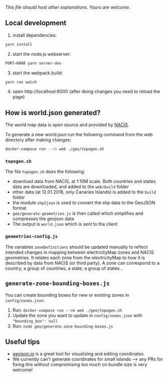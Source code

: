 *This file should host other explanations. Yours are welcome.*

## Local development

1. install dependencies:

```sh
yarn install
```

2. start the node.js webserver:
```sh
PORT=6000 yarn server-dev  
```

3. start the webpack build:
```sh
yarn run watch
```

4. open http://localhost:6000 (after doing changes you need to reload the page)


## How is world.json generated?

The world map data is open source and provided by [NACIS](http://nacis.org/initiatives/natural-earth/).

To generate a new world.json run the following command from the web directory after making changes:

```sh
docker-compose run --rm web ./geo/topogen.sh
```

### `topogen.sh`

The file `topogen.sh` does the following:

- download data from NACIS, at 1:10M scale. Both countries and states data are downloaded,
and added to the `web/build` folder
- other data (at 12.01.2018, only Canaries Islands) is added to the `build` folder
- the module `shp2json` is used to convert the shp data to the GeoJSON format
- `geo/generate-geometries.js` is then called which simplifies and compresses the geojson data
- The output is `world.json` which is sent to the client

### `geometries-config.js`

The variables `zoneDefinitions` should be updated manually to reflect intended changes in mapping between electricityMap zones and NACIS geometries. It relates each zone from the electricityMap to how it is described by data from NACIS (or third party). A zone can correspond to a country, a group of countries, a state, a group of states...


## `generate-zone-bounding-boxes.js`

You can create bounding boxes for new or existing zones in `config/zones.json`:
1) Run: `docker-compose run --rm web ./geo/topogen.sh`
2) Update the zone you want to update in `config/zones.json` with `"bounding_box": null`
3) Run: `node geo/generate-zone-bounding-boxes.js`

## Useful tips

- [geojson.io](https://geojson.io) is a great tool for visualizing and editing coordinates
- We currently can't generate coordinates for small islands --> any PRs for fixing this without compromising too much on bundle size is very welcome!
